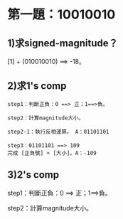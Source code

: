 # 第一題：10010010

## 1)求signed-magnitude？
  [1] + (010010010) ==> -18。
## 2)求1's comp

    step1：判斷正負：0 ==> 正；1==>負。

    step2：計算magnitude大小。

    step2-1：執行反相運算。 A：01101101
  
    step3：01101101 ==> 109
    完成 [正負號] + [大小]。A：-109
## 3)2's comp

  step1：判斷正負：0 ==> 正；1==>負。

  step2：計算magnitude大小。
